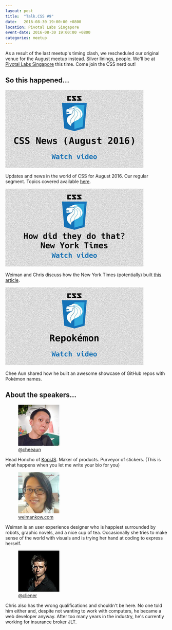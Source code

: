 ```yaml
---
layout: post
title:  "Talk.CSS #9"
date:   2016-08-30 19:00:00 +0800
location: Pivotal Labs Singapore
event-date: 2016-08-30 19:00:00 +0800
categories: meetup
---
```

As a result of the last meetup's timing clash, we rescheduled our original venue for the August meetup instead. Silver linings, people. We'll be at [Pivotal Labs Singapore](http://pivotal.io/locations/singapore) this time. Come join the CSS nerd out!

## So this happened...

<div class="c-videos">
  <div class="c-video">
    <a class="c-video__link" href="https://youtu.be/CQ2iTWFKkmU">
      <img class="c-video__img" src="/img/talk-9/s901.jpg" srcset="/img/talk-9/s901@2x.jpg 2x" alt="Link to CSS updates for August 2016"/>
    </a>
    <p class="c-video__desc">Updates and news in the world of CSS for August 2016. Our regular segment. Topics covered available <a href="https://github.com/SingaporeCSS/slides/blob/gh-pages/notes/talk-9.md">here</a>.</p>
  </div>

  <div class="c-video">
    <a class="c-video__link" href="https://youtu.be/a5JbHqafGV0">
      <img class="c-video__img" src="/img/talk-9/s902.jpg" srcset="/img/talk-9/s902@2x.jpg 2x" alt="Link to talk on NYT article case study"/>
    </a>
    <p class="c-video__desc">Weiman and Chris discuss how the New York Times (potentially) built <a href="http://www.nytimes.com/interactive/2016/08/01/us/elections/nine-percent-of-america-selected-trump-and-clinton.html?_r=0">this article</a>.</p>
  </div>

  <div class="c-video">
    <a class="c-video__link" href="https://youtu.be/ECYVAiM1gSc">
      <img class="c-video__img" src="/img/talk-9/s903.jpg" srcset="/img/talk-9/s903@2x.jpg 2x" alt="Link to talk on Repokémon"/>
    </a>
    <p class="c-video__desc">Chee Aun shared how he built an awesome showcase of GitHub repos with Pokémon names.</p>
  </div>

</div>

## About the speakers...

<div class="o-flex c-speakers">

  <div class="o-flex3__item c-speaker">
    <figure>
      <img class="c-speaker__img" src="/img/talk-9/cheeaun.jpg" srcset="/img/talk-9/cheeaun@2x.jpg 2x" alt="Lim Chee Aun"/>
      <figcaption><a class="c-speaker__link" href="https://twitter.com/cheeaun">@cheeaun</a></figcaption>
    </figure>
    <p class="c-speaker__intro">Head Honcho of <a href="https://kopijs.org/">KopiJS</a>. Maker of products. Purveyor of stickers. (This is what happens when you let me write your bio for you)</p>
  </div>

  <div class="o-flex3__item c-speaker">
    <figure>
      <img class="c-speaker__img" src="/img/talk-9/weiman.jpg" srcset="/img/talk-9/weiman@2x.jpg 2x" alt="Weiman Kow"/>
      <figcaption><a class="c-speaker__link" href="http://weimankow.com/">weimankow.com</a></figcaption>
    </figure>
    <p class="c-speaker__intro">Weiman is an user experience designer who is happiest surrounded by robots, graphic novels, and a nice cup of tea. Occasionally she tries to make sense of the world with visuals and is trying her hand at coding to express herself.</p>
  </div>

  <div class="o-flex3__item c-speaker">
    <figure>
      <img class="c-speaker__img" src="/img/talk-1/chris.jpg" srcset="/img/talk-1/chris@2x.jpg 2x" alt="Chris Lienert"/>
      <figcaption><a class="c-speaker__link" href="https://twitter.com/cliener">@cliener</a></figcaption>
    </figure>
    <p class="c-speaker__intro">Chris also has the wrong qualifications and shouldn't be here. No one told him either and, despite not wanting to work with computers, he became a web developer anyway. After too many years in the industry, he's currently working for insurance broker JLT.</p>
  </div>

</div>

